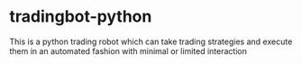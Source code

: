 # tradingbot-python
This is a python trading robot which can take trading strategies and execute them in an automated fashion with minimal or limited interaction
